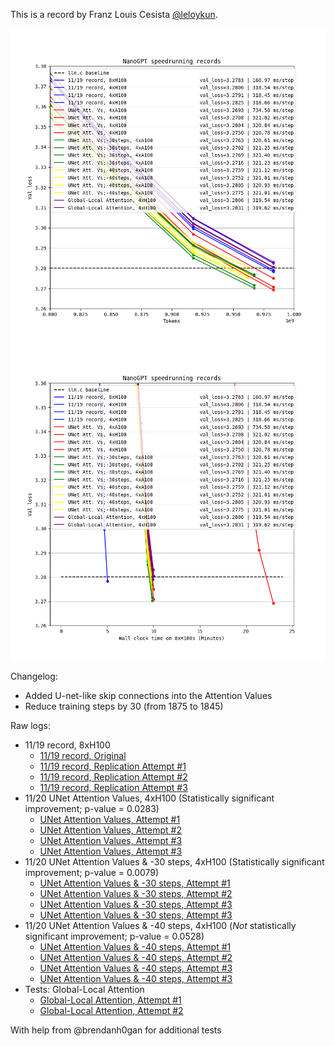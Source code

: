 This is a record by Franz Louis Cesista [@leloykun](https://x.com/leloykun).

![](nanogpt_speedrun_tokens.png)
![](nanogpt_speedrun_wallclock.png)

Changelog:
- Added U-net-like skip connections into the Attention Values
- Reduce training steps by 30 (from 1875 to 1845)

Raw logs:

- 11/19 record, 8xH100
  - [11/19 record, Original](../111924_FlexAttention/8384493d-dba9-4991-b16b-8696953f5e6d.txt)
  - [11/19 record, Replication Attempt #1](c4914481-6b32-4a3a-a449-41e2c595c940.txt)
  - [11/19 record, Replication Attempt #2](a9d67362-5c57-4194-936f-2f2c2795b75f.txt)
  - [11/19 record, Replication Attempt #3](7807d03c-7198-483e-a472-1fcb99d90ea2.txt)
- 11/20 UNet Attention Values, 4xH100 (Statistically significant improvement; p-value = 0.0283)
  - [UNet Attention Values, Attempt #1](44ad04d7-f115-4cb8-a70c-b8b09da600a3.txt)
  - [UNet Attention Values, Attempt #2](63bd09f5-1c19-4f79-b0eb-31bdffabed2e.txt)
  - [UNet Attention Values, Attempt #3](0737e5d1-5bf3-476a-98f4-c3f7a08fde0a.txt)
  - [UNet Attention Values, Attempt #3](1da8bcf8-3280-46c3-b6d0-6811da564e33.txt)
- 11/20 UNet Attention Values & -30 steps, 4xH100 (Statistically significant improvement; p-value = 0.0079)
  - [UNet Attention Values & -30 steps, Attempt #1](6ddabdd4-6143-48b3-822c-4503d982ce1b.txt)
  - [UNet Attention Values & -30 steps, Attempt #2](f11e3b5e-59a1-4e41-b594-152003218ba1.txt)
  - [UNet Attention Values & -30 steps, Attempt #3](4c7c3d84-906a-4751-b76b-e039aeab4ec9.txt)
  - [UNet Attention Values & -30 steps, Attempt #3](6d7f7872-9dee-4640-bbbb-3e566e5c023f.txt)
- 11/20 UNet Attention Values & -40 steps, 4xH100 (_Not_ statistically significant improvement; p-value = 0.0528)
  - [UNet Attention Values & -40 steps, Attempt #1](d6286d13-5313-44d9-bc72-b8e3e272e4de.txt)
  - [UNet Attention Values & -40 steps, Attempt #2](a101ae21-86e8-4c4d-b8c6-51222d5591cc.txt)
  - [UNet Attention Values & -40 steps, Attempt #3](2810e887-1e75-4789-a517-1dafeab04f47.txt)
  - [UNet Attention Values & -40 steps, Attempt #3](344c3069-737a-423a-aca2-8f28cb829c3a.txt)
- Tests: Global-Local Attention
  - [Global-Local Attention, Attempt #1](c9c10091-c5ac-4f64-af30-a21e815f675b.txt)
  - [Global-Local Attention, Attempt #2](72d09161-8ce1-4584-8af9-b04f0351b280.txt)

With help from @brendanh0gan for additional tests
